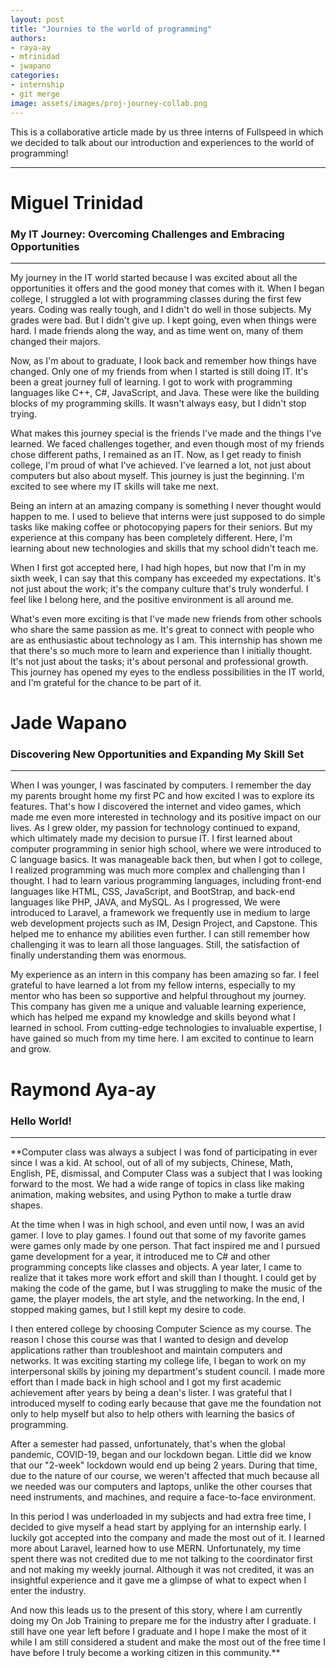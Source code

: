 ```yaml
---
layout: post
title: "Journies to the world of programming"
authors: 
- raya-ay
- mtrinidad
- jwapano
categories: 
- internship
- git merge
image: assets/images/proj-journey-collab.png
---
```


This is a collaborative article made by us three interns of Fullspeed in which we decided to talk about our introduction and experiences to the world of programming!

---

# Miguel Trinidad
### My IT Journey: Overcoming Challenges and Embracing Opportunities
---
My journey in the IT world started because I was excited about all the opportunities it offers and the good money that comes with it. When I began college, I struggled a lot with programming classes during the first few years. Coding was really tough, and I didn't do well in those subjects. My grades were bad. But I didn't give up. I kept going, even when things were hard. I made friends along the way, and as time went on, many of them changed their majors.

Now, as I'm about to graduate, I look back and remember how things have changed. Only one of my friends from when I started is still doing IT. It's been a great journey full of learning. I got to work with programming languages like C++, C#, JavaScript, and Java. These were like the building blocks of my programming skills. It wasn't always easy, but I didn't stop trying.

What makes this journey special is the friends I've made and the things I've learned. We faced challenges together, and even though most of my friends chose different paths, I remained as an IT. Now, as I get ready to finish college, I'm proud of what I've achieved. I've learned a lot, not just about computers but also about myself. This journey is just the beginning. I'm excited to see where my IT skills will take me next.

Being an intern at an amazing company is something I never thought would happen to me. I used to believe that interns were just supposed to do simple tasks like making coffee or photocopying papers for their seniors. But my experience at this company has been completely different. Here, I'm learning about new technologies and skills that my school didn't teach me.

When I first got accepted here, I had high hopes, but now that I'm in my sixth week, I can say that this company has exceeded my expectations. It's not just about the work; it's the company culture that's truly wonderful. I feel like I belong here, and the positive environment is all around me.

What's even more exciting is that I've made new friends from other schools who share the same passion as me. It's great to connect with people who are as enthusiastic about technology as I am. This internship has shown me that there's so much more to learn and experience than I initially thought. It's not just about the tasks; it's about personal and professional growth. This journey has opened my eyes to the endless possibilities in the IT world, and I'm grateful for the chance to be part of it.

# Jade Wapano
### Discovering New Opportunities and Expanding My Skill Set
---
When I was younger, I was fascinated by computers. I remember the day my parents brought home my first PC and how excited I was to explore its features. That's how I discovered the internet and video games, which made me even more interested in technology and its positive impact on our lives. As I grew older, my passion for technology continued to expand, which ultimately made my decision to pursue IT. I first learned about computer programming in senior high school, where we were introduced to C language basics. It was manageable back then, but when I got to college, I realized programming was much more complex and challenging than I thought. I had to learn various programming languages, including front-end languages like HTML, CSS, JavaScript, and BootStrap, and back-end languages like PHP, JAVA, and MySQL. As I progressed, We were introduced to Laravel, a framework we frequently use in medium to large web development projects such as IM, Design Project, and Capstone. This helped me to enhance my abilities even further. I can still remember how challenging it was to learn all those languages. Still, the satisfaction of finally understanding them was enormous. 

My experience as an intern in this company has been amazing so far. I feel grateful to have learned a lot from my fellow interns, especially to my mentor who has been so supportive and helpful throughout my journey. This company has given me a unique and valuable learning experience, which has helped me expand my knowledge and skills beyond what I learned in school. From cutting-edge technologies to invaluable expertise, I have gained so much from my time here. I am excited to continue to learn and grow.

# Raymond Aya-ay
### Hello World!
---
**Computer class was always a subject I was fond of participating in ever since I was a kid. At school, out of all of my subjects, Chinese, Math, English, PE, dismissal, and Computer Class was a subject that I was looking forward to the most. We had a wide range of topics in class like making animation, making websites, and using Python to make a turtle draw shapes.

At the time when I was in high school, and even until now, I was an avid gamer. I love to play games. I found out that some of my favorite games were games only made by one person. That fact inspired me and I pursued game development for a year, it introduced me to C# and other programming concepts like classes and objects. A year later, I came to realize that it takes more work effort and skill than I thought. I could get by making the code of the game, but I was struggling to make the music of the game, the player models, the art style, and the networking. In the end, I stopped making games, but I still kept my desire to code.

I then entered college by choosing Computer Science as my course. The reason I chose this course was that I wanted to design and develop applications rather than troubleshoot and maintain computers and networks. It was exciting starting my college life, I began to work on my interpersonal skills by joining my department's student council. I made more effort than I made back in high school and I got my first academic achievement after years by being a dean's lister. I was grateful that I introduced myself to coding early because that gave me the foundation not only to help myself but also to help others with learning the basics of programming. 

After a semester had passed, unfortunately, that's when the global pandemic, COVID-19, began and our lockdown began. Little did we know that our "2-week" lockdown would end up being 2 years. During that time, due to the nature of our course, we weren't affected that much because all we needed was our computers and laptops, unlike the other courses that need instruments, and machines, and require a face-to-face environment. 

In this period I was underloaded in my subjects and had extra free time, I decided to give myself a head start by applying for an internship early. I luckily got accepted into the company and made the most out of it. I learned more about Laravel, learned how to use MERN. Unfortunately, my time spent there was not credited due to me not talking to the coordinator first and not making my weekly journal. Although it was not credited, it was an insightful experience and it gave me a glimpse of what to expect when I enter the industry.

And now this leads us to the present of this story, where I am currently doing my On Job Training to prepare me for the industry after I graduate. I still have one year left before I graduate and I hope I make the most of it while I am still considered a student and make the most out of the free time I have before I truly become a working citizen in this community.**